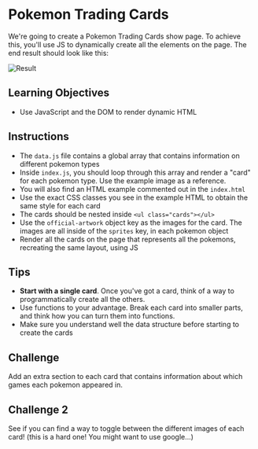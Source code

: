 # Pokemon Trading Cards

We're going to create a Pokemon Trading Cards show page. To achieve this, you'll use JS to dynamically create all the elements on the page. The end result should look like this:

![Result](result.gif)

## Learning Objectives
- Use JavaScript and the DOM to render dynamic HTML

## Instructions
- The `data.js` file contains a global array that contains information on different pokemon types
- Inside `index.js`, you should loop through this array and render a "card" for each pokemon type. Use the example image as a reference. 
- You will also find an HTML example commented out in the `index.html`
- Use the exact CSS classes you see in the example HTML to obtain the same style for each card
- The cards should be nested inside `<ul class="cards"></ul>`
- Use the `official-artwork` object key as the images for the card. The images are all inside of the `sprites` key, in each pokemon object
- Render all the cards on the page that represents all the pokemons, recreating the same layout, using JS

## Tips
- **Start with a single card**. Once you've got a card, think of a way to programmatically create all the others.
- Use functions to your advantage. Break each card into smaller parts, and think how you can turn them into functions.
- Make sure you understand well the data structure before starting to create the cards

## Challenge
Add an extra section to each card that contains information about which games each pokemon appeared in.

## Challenge 2
See if you can find a way to toggle between the different images of each card! (this is a hard one! You might want to use google...)